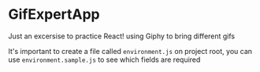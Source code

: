 # GifExpertApp

Just an excersise to practice React! using Giphy to bring different gifs

It's important to create a file called `environment.js` on project root, you can use `environment.sample.js` to see which fields are required
